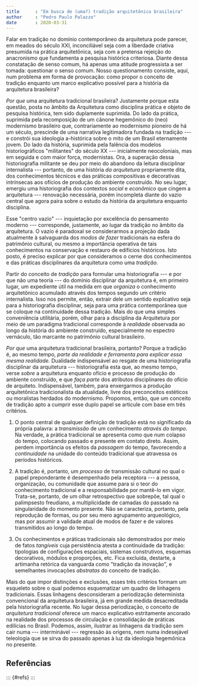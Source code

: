 ```yaml
---
title      : "Em busca de (uma?) tradição arquitetônica brasileira"
author     : "Pedro Paulo Palazzo"
date       : 2020-03-31
---
```


Falar em tradição no domínio contemporâneo da arquitetura pode parecer,
em meados do século XXI, inconciliável seja com a liberdade criativa
presumida na prática arquitetônica, seja com a pretensa rejeição do
anacronismo que fundamenta a pesquisa histórica criteriosa. Diante dessa
constatação de senso comum, há apenas uma atitude progressista a ser
tomada: questionar o senso comum. Nosso questionamento consiste, aqui,
num problema em forma de provocação: como propor o conceito de tradição
enquanto um marco explicativo possível para a história da arquitetura
brasileira?

*Por que* uma arquitetura tradicional brasileira? Justamente porque
esta questão, posta no âmbito da Arquitetura como disciplina prática e
objeto de pesquisa histórica, tem sido duplamente suprimida.
Do lado da prática, suprimida pela recomposição de um cânone hegemônico
do (neo) modernismo brasileiro que, contrariamente ao modernismo
pioneiro de há um século, prescinde de uma narrativa legitimadora
fundada na tradição --- e constrói sua ideologia a-histórica sobre o
mito de um Brasil eternamente jovem.
Do lado da história, suprimida pela falência dos modelos
historiográficos "militantes" do século XX --- inicialmente
neocoloniais, mas em seguida e com maior força, modernistas. Ora, a
superação dessa historiografia militante se deu por meio do abandono da
leitura disciplinar internalista --- portanto, de uma
história *da arquitetura* propriamente dita, dos conhecimentos técnicos
e das práticas compositivas e decorativas intrínsecas aos ofícios de
produção do ambiente construído. No seu lugar, emergiu uma
historiografia dos contextos *social* e *econômico* que cingem a
arquitetura --- renovação necessária, porém incompleta diante do vazio
central que agora paira sobre o estudo da história da arquitetura
enquanto disciplina.

Esse "centro vazio" --- inquietação por excelência do pensamento moderno
--- corresponde, justamente, ao lugar da tradição no âmbito da
arquitetura. O vazio é paradoxal se considerarmos a projeção dada
atualmente à salvaguarda dos *modos de fazer* tradicionais na esfera do
patrimônio cultural, ou mesmo a importância operativa de tais
conhecimentos na conservação e restauro de edifícios históricos. Isto
posto, é preciso explicar por que consideramos o cerne dos conhecimentos
e das práticas disciplinares da arquitetura como uma *tradição.*

Partir do conceito de *tradição* para formular uma historiografia --- e
por que não uma teoria --- do domínio disciplinar da arquitetura é, em
primeiro lugar, um expediente útil na medida em que *organiza* o
conhecimento arquitetônico acumulado através dos tempos segundo um
critério internalista. Isso nos permite, então, extrair dele um sentido
explicativo seja para a historiografia disciplinar, seja para uma
prática contemporânea que se coloque na continuidade dessa tradição.
Mais do que uma simples conveniência utilitária, porém, olhar para a
disciplina da Arquitetura por meio de um paradigma tradicional
corresponde à *realidade* observada ao longo da história do ambiente
construído, especialmente no espectro vernáculo, tão marcante no
patrimônio cultural brasileiro.

*Por que* uma arquitetura tradicional brasileira, portanto? Porque a
tradição é, ao mesmo tempo, *parte da realidade e ferramenta para
explicar essa mesma realidade.* Dualidade indispensável ao resgate de
uma historiografia disciplinar da arquitetura --- historiografia esta
que, ao mesmo tempo, verse *sobre* a arquitetura enquanto ofício e
processo de produção do ambiente construído, e que *faça parte* dos
atributos disciplinares do ofício de arquiteto. Indispensável, também,
para enxergarmos a produção arquitetônica tradicionalista da atualidade,
livre dos preconceitos estéticos ou moralistas herdados do modernismo.
Propomos, então, que um conceito de tradição apto a cumprir esse duplo
papel se articule com base em três critérios.

1) O ponto central de qualquer definição de tradição está no significado
   da própria palavra: a *transmissão* de um conhecimento *através do
   tempo.* Na verdade, a prática tradicional se apresenta como que num
   colapso do tempo, colocando passado e presente em contato direto.
   Assim, perdem importância os efeitos da *passagem* do tempo,
   favorecendo a *continuidade* na unidade do conteúdo tradicional que
   atravessa os períodos históricos.

2) A tradição é, portanto, um *processo* de transmissão cultural no qual
   o papel preponderante é desempenhado pela receptora --- a pessoa,
   organização, ou comunidade que assume para si o teor do conhecimento
   tradicional e a responsabilidade por mantê-lo em vigor. Trata-se,
   portanto, de um olhar retrospectivo que sobrepõe, tal qual o
   palimpsesto freudiano, a multiplicidade de camadas do passado na
   singularidade do momento presente. Não se caracteriza, portanto, pela
   reprodução de formas, ou por seu mero agrupamento arqueológico, mas
   por assumir a validade atual de modos de fazer e de valores
   transmitidos ao longo do tempo.

3) Os conhecimentos e práticas tradicionais são demonstrados por meio de
   fatos *tangíveis* cuja persistência atesta a continuidade da
   tradição: tipologias de configurações espaciais, sistemas
   construtivos, esquemas decorativos, módulos e proporções, etc. Fica
   excluída, destarte, a artimanha retórica da vanguarda como "tradição
   da inovação", e semelhantes invocações *abstratas* do conceito de
   tradição.

Mais do que impor distinções e exclusões, esses três critérios formam um
esqueleto sobre o qual podemos esquematizar um quadro de linhagens
tradicionais. Essas linhagens desconsideram a periodização determinista
convencional da arquitetura brasileira, já em grande medida
desacreditada pela historiografia recente. No lugar dessa periodização,
o conceito de *arquitetura tradicional* oferece um marco explicativo
estritamente ancorado na realidade dos processos de circulação e
consolidação de práticas edilícias no Brasil. Podemos, assim, ilustrar
as linhagens da tradição sem cair numa --- interminável --- regressão às
origens, nem numa indesejável teleologia que se sirva do passado apenas
à luz da ideologia hegemônica no presente.


Referências
-----------

::: {#refs}
:::
